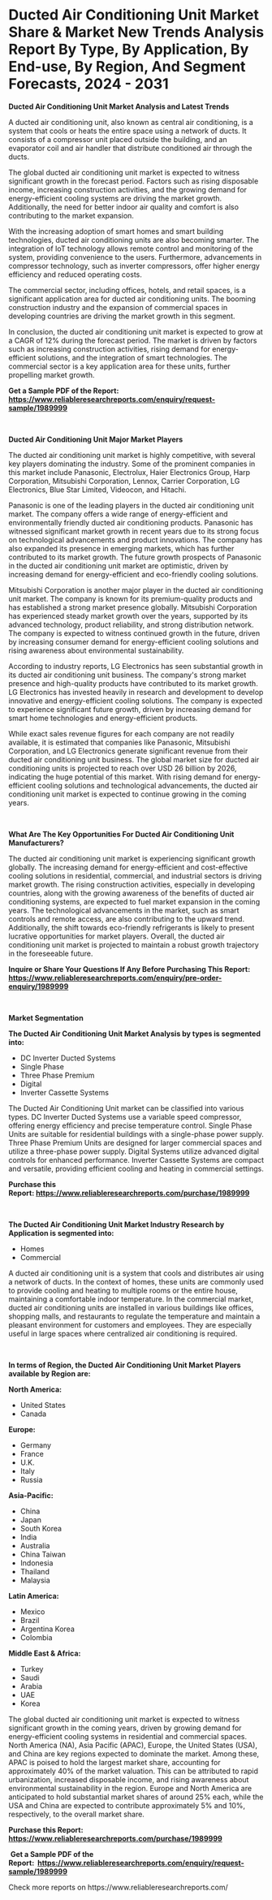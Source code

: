<p><h1>Ducted Air Conditioning Unit Market Share & Market New Trends Analysis Report By Type, By Application, By End-use, By Region, And Segment Forecasts, 2024 - 2031</h1></p><p><strong>Ducted Air Conditioning Unit Market Analysis and Latest Trends</strong></p>
<p><p>A ducted air conditioning unit, also known as central air conditioning, is a system that cools or heats the entire space using a network of ducts. It consists of a compressor unit placed outside the building, and an evaporator coil and air handler that distribute conditioned air through the ducts.</p><p>The global ducted air conditioning unit market is expected to witness significant growth in the forecast period. Factors such as rising disposable income, increasing construction activities, and the growing demand for energy-efficient cooling systems are driving the market growth. Additionally, the need for better indoor air quality and comfort is also contributing to the market expansion.</p><p>With the increasing adoption of smart homes and smart building technologies, ducted air conditioning units are also becoming smarter. The integration of IoT technology allows remote control and monitoring of the system, providing convenience to the users. Furthermore, advancements in compressor technology, such as inverter compressors, offer higher energy efficiency and reduced operating costs.</p><p>The commercial sector, including offices, hotels, and retail spaces, is a significant application area for ducted air conditioning units. The booming construction industry and the expansion of commercial spaces in developing countries are driving the market growth in this segment.</p><p>In conclusion, the ducted air conditioning unit market is expected to grow at a CAGR of 12% during the forecast period. The market is driven by factors such as increasing construction activities, rising demand for energy-efficient solutions, and the integration of smart technologies. The commercial sector is a key application area for these units, further propelling market growth.</p></p>
<p><strong>Get a Sample PDF of the Report:&nbsp; <a href="https://www.reliableresearchreports.com/enquiry/request-sample/1989999">https://www.reliableresearchreports.com/enquiry/request-sample/1989999</a></strong></p>
<p>&nbsp;</p>
<p><strong>Ducted Air Conditioning Unit Major Market Players</strong></p>
<p><p>The ducted air conditioning unit market is highly competitive, with several key players dominating the industry. Some of the prominent companies in this market include Panasonic, Electrolux, Haier Electronics Group, Harp Corporation, Mitsubishi Corporation, Lennox, Carrier Corporation, LG Electronics, Blue Star Limited, Videocon, and Hitachi.</p><p>Panasonic is one of the leading players in the ducted air conditioning unit market. The company offers a wide range of energy-efficient and environmentally friendly ducted air conditioning products. Panasonic has witnessed significant market growth in recent years due to its strong focus on technological advancements and product innovations. The company has also expanded its presence in emerging markets, which has further contributed to its market growth. The future growth prospects of Panasonic in the ducted air conditioning unit market are optimistic, driven by increasing demand for energy-efficient and eco-friendly cooling solutions.</p><p>Mitsubishi Corporation is another major player in the ducted air conditioning unit market. The company is known for its premium-quality products and has established a strong market presence globally. Mitsubishi Corporation has experienced steady market growth over the years, supported by its advanced technology, product reliability, and strong distribution network. The company is expected to witness continued growth in the future, driven by increasing consumer demand for energy-efficient cooling solutions and rising awareness about environmental sustainability.</p><p>According to industry reports, LG Electronics has seen substantial growth in its ducted air conditioning unit business. The company's strong market presence and high-quality products have contributed to its market growth. LG Electronics has invested heavily in research and development to develop innovative and energy-efficient cooling solutions. The company is expected to experience significant future growth, driven by increasing demand for smart home technologies and energy-efficient products.</p><p>While exact sales revenue figures for each company are not readily available, it is estimated that companies like Panasonic, Mitsubishi Corporation, and LG Electronics generate significant revenue from their ducted air conditioning unit business. The global market size for ducted air conditioning units is projected to reach over USD 26 billion by 2026, indicating the huge potential of this market. With rising demand for energy-efficient cooling solutions and technological advancements, the ducted air conditioning unit market is expected to continue growing in the coming years.</p></p>
<p>&nbsp;</p>
<p><strong>What Are The Key Opportunities For Ducted Air Conditioning Unit Manufacturers?</strong></p>
<p><p>The ducted air conditioning unit market is experiencing significant growth globally. The increasing demand for energy-efficient and cost-effective cooling solutions in residential, commercial, and industrial sectors is driving market growth. The rising construction activities, especially in developing countries, along with the growing awareness of the benefits of ducted air conditioning systems, are expected to fuel market expansion in the coming years. The technological advancements in the market, such as smart controls and remote access, are also contributing to the upward trend. Additionally, the shift towards eco-friendly refrigerants is likely to present lucrative opportunities for market players. Overall, the ducted air conditioning unit market is projected to maintain a robust growth trajectory in the foreseeable future.</p></p>
<p><strong>Inquire or Share Your Questions If Any Before Purchasing This Report: <a href="https://www.reliableresearchreports.com/enquiry/pre-order-enquiry/1989999">https://www.reliableresearchreports.com/enquiry/pre-order-enquiry/1989999</a></strong></p>
<p>&nbsp;</p>
<p><strong>Market Segmentation</strong></p>
<p><strong>The Ducted Air Conditioning Unit Market Analysis by types is segmented into:</strong></p>
<p><ul><li>DC Inverter Ducted Systems</li><li>Single Phase</li><li>Three Phase Premium</li><li>Digital</li><li>Inverter Cassette Systems</li></ul></p>
<p><p>The Ducted Air Conditioning Unit market can be classified into various types. DC Inverter Ducted Systems use a variable speed compressor, offering energy efficiency and precise temperature control. Single Phase Units are suitable for residential buildings with a single-phase power supply. Three Phase Premium Units are designed for larger commercial spaces and utilize a three-phase power supply. Digital Systems utilize advanced digital controls for enhanced performance. Inverter Cassette Systems are compact and versatile, providing efficient cooling and heating in commercial settings.</p></p>
<p><strong>Purchase this Report:&nbsp;<a href="https://www.reliableresearchreports.com/purchase/1989999">https://www.reliableresearchreports.com/purchase/1989999</a></strong></p>
<p>&nbsp;</p>
<p><strong>The Ducted Air Conditioning Unit Market Industry Research by Application is segmented into:</strong></p>
<p><ul><li>Homes</li><li>Commercial</li></ul></p>
<p><p>A ducted air conditioning unit is a system that cools and distributes air using a network of ducts. In the context of homes, these units are commonly used to provide cooling and heating to multiple rooms or the entire house, maintaining a comfortable indoor temperature. In the commercial market, ducted air conditioning units are installed in various buildings like offices, shopping malls, and restaurants to regulate the temperature and maintain a pleasant environment for customers and employees. They are especially useful in large spaces where centralized air conditioning is required.</p></p>
<p>&nbsp;</p>
<p><strong>In terms of Region, the Ducted Air Conditioning Unit Market Players available by Region are:</strong></p>
<p>
    <p> <strong> North America: </strong>
        <ul>
            <li>United States</li>
            <li>Canada</li>
        </ul>
        </p> 
    <p> <strong> Europe: </strong>
        <ul>
            <li>Germany</li>
            <li>France</li>
            <li>U.K.</li>
            <li>Italy</li>
            <li>Russia</li>
        </ul>
        </p> 
    <p> <strong> Asia-Pacific: </strong>
        <ul>
            <li>China</li>
            <li>Japan</li>
            <li>South Korea</li>
            <li>India</li>
            <li>Australia</li>
            <li>China Taiwan</li>
            <li>Indonesia</li>
            <li>Thailand</li>
            <li>Malaysia</li>
        </ul>
        </p> 
    <p> <strong> Latin America: </strong>
        <ul>
            <li>Mexico</li>
            <li>Brazil</li>
            <li>Argentina Korea</li>
            <li>Colombia</li>
        </ul>
        </p> 
    <p> <strong> Middle East & Africa: </strong>
        <ul>
            <li>Turkey</li>
            <li>Saudi</li>
            <li>Arabia</li>
            <li>UAE</li>
            <li>Korea</li>
        </ul>
    </p>
    </p>
<p><p>The global ducted air conditioning unit market is expected to witness significant growth in the coming years, driven by growing demand for energy-efficient cooling systems in residential and commercial spaces. North America (NA), Asia Pacific (APAC), Europe, the United States (USA), and China are key regions expected to dominate the market. Among these, APAC is poised to hold the largest market share, accounting for approximately 40% of the market valuation. This can be attributed to rapid urbanization, increased disposable income, and rising awareness about environmental sustainability in the region. Europe and North America are anticipated to hold substantial market shares of around 25% each, while the USA and China are expected to contribute approximately 5% and 10%, respectively, to the overall market share.</p></p>
<p><strong>Purchase this Report: <a href="https://www.reliableresearchreports.com/purchase/1989999">https://www.reliableresearchreports.com/purchase/1989999</a></strong></p>
<p>&nbsp;<strong>Get a Sample PDF of the Report:&nbsp;&nbsp;<a href="https://www.reliableresearchreports.com/enquiry/request-sample/1989999">https://www.reliableresearchreports.com/enquiry/request-sample/1989999</a></strong></p>
<p><strong></strong></p>
<p>Check more reports on https://www.reliableresearchreports.com/</p>